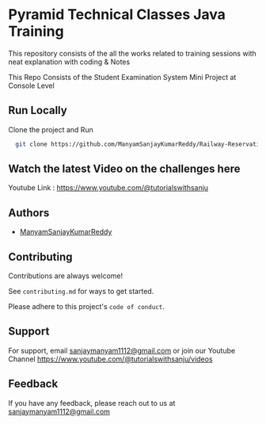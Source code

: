 
# Pyramid Technical Classes Java Training

This repository consists of the all the works related to training sessions with neat explanation with coding & Notes

This Repo Consists of the Student Examination System Mini Project at Console Level


## Run Locally

Clone the project and Run

```bash
  git clone https://github.com/ManyamSanjayKumarReddy/Railway-Reservation-System-Postgresql-and-Spring-Web-Framework.git
```


## Watch  the latest Video on the challenges here

Youtube Link : https://www.youtube.com/@tutorialswithsanju


## Authors

- [ManyamSanjayKumarReddy](https://www.github.com/ManyamSanjayKumarReddy)


## Contributing

Contributions are always welcome!

See `contributing.md` for ways to get started.

Please adhere to this project's `code of conduct`.


## Support

For support, email sanjaymanyam1112@gmail.com or join our Youtube Channel https://www.youtube.com/@tutorialswithsanju/videos


## Feedback

If you have any feedback, please reach out to us at sanjaymanyam1112@gmail.com



